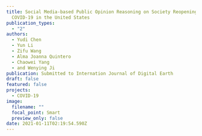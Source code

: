 ```yaml
---
title: Social Media-based Public Opinion Reasoning on Society Reopening Amid
  COVID-19 in the United States
publication_types:
  - "2"
authors:
  - Yudi Chen
  - Yun Li
  - Zifu Wang
  - Alma Joanna Quintero
  - Chaowei Yang
  - and Wenying Ji
publication: Submitted to Internation Journal of Digital Earth
draft: false
featured: false
projects:
  - COVID-19
image:
  filename: ""
  focal_point: Smart
  preview_only: false
date: 2021-01-11T02:19:54.590Z
---
```

